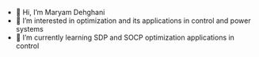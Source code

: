 - 👋 Hi, I’m Maryam Dehghani
- 👀 I’m interested in optimization and its applications in control and power systems
- 🌱 I’m currently learning SDP and SOCP optimization applications in control


<!---
mdehghani-shirazu/mdehghani-shirazu is a ✨ special ✨ repository because its `README.md` (this file) appears on your GitHub profile.
You can click the Preview link to take a look at your changes.
--->
